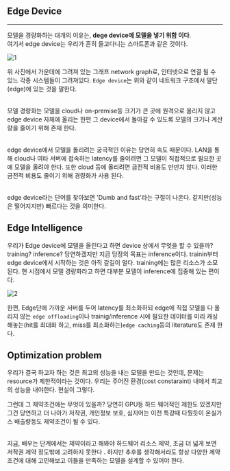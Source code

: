 ## Edge Device
---

모델을 경량화하는 대개의 이유는, **dege device에 모델을 넣기 위함 이다**.  
여기서 edge device는 우리가 흔히 들고다니는 스마트폰과 같은 것이다.    

![1](img/1.PNG)

위 사진에서 가운데에 그려져 있는 그래프 network graph로, 인터넷으로 연결 될 수 있느 각종 시스템들이 그려져있다. `Edge device`는 위와 같이 네트워크 구조에서 말단(edge)에 있는 것을 말한다.  
<br/>

모델 경량화는 모델을 cloud나 on-premise등 크기가 큰 곳에 원격으로 올리지 않고 edge device 자체에 올리는 한편 그 device에서 돌아갈 수 있도록 모델의 크기나 계산량을 줄이기 위해 존재 한다.  
<br/>

edge device에서 모델을 돌리려는 궁극적인 이유는 당연히 속도 때문이다. LAN을 통해 cloud나 여타 서버에 접속하는 latency를 줄이려면 그 모델이 직접적으로 필요한 곳에 모델을 올려야 한다. 
또한 cloud 등에 올리려면 금전적 비용도 만만치 않다. 이러한 금전적 비용도 줄이기 위해 경량화가 사용 된다.  
<br/>

edge device라는 단어를 찾아보면 'Dumb and fast'라는 구절이 나온다. 같지만(성능은 떨어지지만) 빠르다는 것을 의미한다. 

## Edge Intelligence

우리가 Edge device에 모델을 올린다고 하면 device 상에서 무엇을 할 수 있을까? training? inference? 당연하겠지만 지금 당장의 목표는 inference이다. trainin부터 edge device에서 시작하는 것은 아직 갈길이 멀다. training에는 많은 리소스가 소모된다. 현 시점에서 모델 경량화라고 하면 대부분 모델이 inference에 집중해 있는 편이다.  

![2](img/2.PNG)  

한편, Edge단에 가까운 서버를 두어 latency를 최소화하되 edge에 직접 모델을 다 올리지 않는 `edge offloading`이나 trainig/inference 시에 필요한 데이터를 미리 캐싱해놓는(hit를 최대화 하고, miss를 최소화하는)`edge caching`등의 literature도 존재 한다.

## Optimization problem

우리가 결국 하고자 하는 것은 최고의 성능을 내는 모델을 만드는 것인데, 문제는 resource가 제한적이라는 것이다. 우리는 주어진 환경(cost constaraint) 내에서 최고의 성능을 내야한다. 현실이 그렇다.
<br/>

그런데 그 제약조건에는 무엇이 있을까? 당연히 GPU등 하드 웨어적인 제한도 있겠지만 그건 당연하고 더 나아가 저작권, 개인정보 보호, 심지어는 이전 특강때 다뤘듯이 온실가스 배출량등도 제약조건이 될 수 있다.  
<br/>

지금, 배우는 단계에서는 제약이라고 해봐야 하드웨어 리소스 제약, 조금 더 넓게 보면 저작권 제약 정도밖에 고려하지 못한다 . 
하지만 추후를 생각해서라도 항상 다양한 제약조건에 대해 고민해보고 이들을 만족하는 모델을 설계할 수 있어야 한다.

